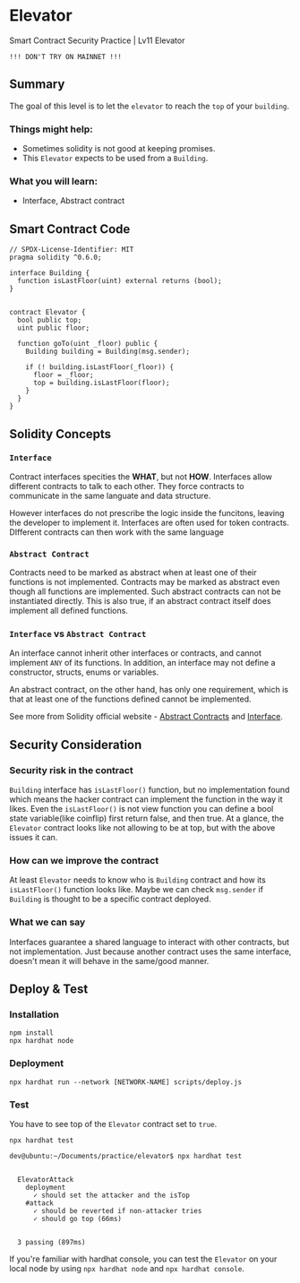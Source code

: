 # Elevator
Smart Contract Security Practice | Lv11 Elevator

```
!!! DON'T TRY ON MAINNET !!!
```

## Summary
The goal of this level is to let the `elevator` to reach the `top` of your `building`.

### Things might help:
- Sometimes solidity is not good at keeping promises.
- This `Elevator` expects to be used from a `Building`.

### What you will learn:
- Interface, Abstract contract

## Smart Contract Code
```solidity
// SPDX-License-Identifier: MIT
pragma solidity ^0.6.0;

interface Building {
  function isLastFloor(uint) external returns (bool);
}


contract Elevator {
  bool public top;
  uint public floor;

  function goTo(uint _floor) public {
    Building building = Building(msg.sender);

    if (! building.isLastFloor(_floor)) {
      floor = _floor;
      top = building.isLastFloor(floor);
    }
  }
}
```

## Solidity Concepts
### `Interface`
Contract interfaces specities the **WHAT**, but not **HOW**.
Interfaces allow different contracts to talk to each other. They force contracts to communicate in the same languate and data structure.

However interfaces do not prescribe the logic inside the funcitons, leaving the developer to implement it.
Interfaces are often used for token contracts. DIfferent contracts can then work with the same language

### `Abstract Contract`
Contracts need to be marked as abstract when at least one of their functions is not implemented. Contracts may be marked as abstract even though all functions are implemented.
Such abstract contracts can not be instantiated directly. This is also true, if an abstract contract itself does implement all defined functions.

### `Interface` vs `Abstract Contract`
An interface cannot inherit other interfaces or contracts, and cannot implement `ANY` of its functions.
In addition, an interface may not define a constructor, structs, enums or variables.

An abstract contract, on the other hand, has only one requirement, which is that at least one of the functions defined cannot be implemented.

See more from Solidity official website - [Abstract Contracts](https://docs.soliditylang.org/en/v0.8.11/contracts.html#abstract-contracts) and [Interface](https://docs.soliditylang.org/en/v0.8.11/contracts.html#interfaces).

## Security Consideration
### Security risk in the contract
`Building` interface has `isLastFloor()` function, but no implementation found which means the hacker contract can implement the function in the way it likes.
Even the `isLastFloor()` is not view function you can define a bool state variable(like coinflip) first return false, and then true.
At a glance, the `Elevator` contract looks like not allowing to be at top, but with the above issues it can.

### How can we improve the contract
At least `Elevator` needs to know who is `Building` contract and how its `isLastFloor()` function looks like.
Maybe we can check `msg.sender` if `Building` is thought to be a specific contract deployed.

### What we can say
Interfaces guarantee a shared language to interact with other contracts, but not implementation. Just because another contract uses the same interface, doesn't mean it will behave in the same/good manner.

## Deploy & Test
### Installation
```console
npm install
npx hardhat node
```

### Deployment
```console
npx hardhat run --network [NETWORK-NAME] scripts/deploy.js
```

### Test
You have to see top of the `Elevator` contract set to `true`.

```console
npx hardhat test
```

```console
dev@ubuntu:~/Documents/practice/elevator$ npx hardhat test


  ElevatorAttack
    deployment
      ✓ should set the attacker and the isTop
    #attack
      ✓ should be reverted if non-attacker tries
      ✓ should go top (66ms)


  3 passing (897ms)
```

If you're familiar with hardhat console, you can test the `Elevator` on your local node by using `npx hardhat node` and `npx hardhat console`.
